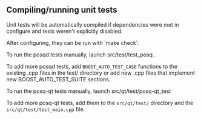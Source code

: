 Compiling/running unit tests
------------------------------------

Unit tests will be automatically compiled if dependencies were met in configure
and tests weren't explicitly disabled.

After configuring, they can be run with 'make check'.

To run the posqd tests manually, launch src/test/test_posq .

To add more posqd tests, add `BOOST_AUTO_TEST_CASE` functions to the existing
.cpp files in the test/ directory or add new .cpp files that
implement new BOOST_AUTO_TEST_SUITE sections.

To run the posq-qt tests manually, launch src/qt/test/posq-qt_test

To add more posq-qt tests, add them to the `src/qt/test/` directory and
the `src/qt/test/test_main.cpp` file.
